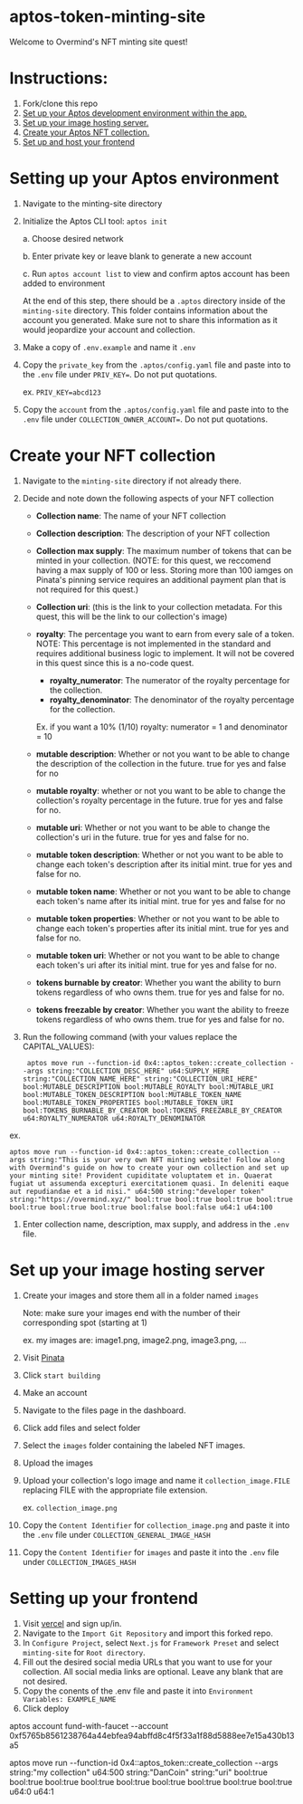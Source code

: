 # aptos-token-minting-site
Welcome to Overmind's NFT minting site quest! 

# Instructions: 
1. Fork/clone this repo
2. [Set up your Aptos development environment within the app.](#setting-up-your-aptos-environment)
3. [Set up your image hosting server.](#set-up-your-image-hosting-server)
4. [Create your Aptos NFT collection. ](#create-your-nft-collection)
6. [Set up and host your frontend](#setting-up-your-frontend)

# Setting up your Aptos environment
1. Navigate to the minting-site directory 
2. Initialize the Aptos CLI tool: `aptos init`
    
    a. Choose desired network

    b. Enter private key or leave blank to generate a new account

    c. Run `aptos account list` to view and confirm aptos account has been added to environment

    At the end of this step, there should be a `.aptos` directory inside of the `minting-site` directory. This folder contains information about the account you generated. Make sure not to share this information as it would jeopardize your account and collection. 

3. Make a copy of `.env.example` and name it `.env`
4. Copy the `private_key` from the `.aptos/config.yaml` file and paste into to the `.env` file under `PRIV_KEY=`. Do not put quotations.

    ex. `PRIV_KEY=abcd123`

5. Copy the `account` from the `.aptos/config.yaml` file and paste into to the `.env` file under `COLLECTION_OWNER_ACCOUNT=`. Do not put quotations.
    
# Create your NFT collection
1. Navigate to the `minting-site` directory if not already there. 
2. Decide and note down the following aspects of your NFT collection

    - **Collection name**: The name of your NFT collection
    - **Collection description**: The description of your NFT collection
    - **Collection max supply**: The maximum number of tokens that can be minted in your collection. (NOTE: for this quest, we reccomend having a max supply of 100 or less. Storing more than 100 iamges on Pinata's pinning service requires an additional payment plan that is not required for this quest.)
    - **Collection uri**: (this is the link to your collection metadata. For this quest, this will be the link to our collection's image)
    - **royalty**: The percentage you want to earn from every sale of a token. NOTE: This percentage is not implemented in the standard and requires additional business logic to implement. It will not be covered in this quest since this is a no-code quest. 
        - **royalty_numerator**: The numerator of the royalty percentage for the collection.
        - **royalty_denominator**: The denominator of the royalty percentage for the collection.

        Ex. if you want a 10% (1/10) royalty: numerator = 1 and denominator = 10

    - **mutable description**: Whether or not you want to be able to change the description of the collection in the future. true for yes and false for no
    - **mutable royalty**: whether or not you want to be able to change the collection's royalty percentage in the future. true for yes and false for no. 
    - **mutable uri**: Whether or not you want to be able to change the collection's uri in the future. true for yes and false for no. 
    - **mutable token description**: Whether or not you want to be able to change each token's description after its initial mint. true for yes and false for no. 
    - **mutable token name**: Whether or not you want to be able to change each token's name after its initial mint. true for yes and false for no
    - **mutable token properties**: Whether or not you want to be able to change each token's properties after its initial mint. true for yes and false for no. 
    - **mutable token uri**: Whether or not you want to be able to change each token's uri after its initial mint. true for yes and false for no. 
    - **tokens burnable by creator**: Whether you want the ability to burn tokens regardless of who owns them. true for yes and false for no. 
    - **tokens freezable by creator**: Whether you want the ability to freeze tokens regardless of who owns them. true for yes and false for no. 

3. Run the following command (with your values replace the CAPITAL_VALUES):
        
        aptos move run --function-id 0x4::aptos_token::create_collection --args string:"COLLECTION_DESC_HERE" u64:SUPPLY_HERE string:"COLLECTION_NAME_HERE" string:"COLLECTION_URI_HERE" bool:MUTABLE_DESCRIPTION bool:MUTABLE_ROYALTY bool:MUTABLE_URI bool:MUTABLE_TOKEN_DESCRIPTION bool:MUTABLE_TOKEN_NAME bool:MUTABLE_TOKEN_PROPERTIES bool:MUTABLE_TOKEN_URI bool:TOKENS_BURNABLE_BY_CREATOR bool:TOKENS_FREEZABLE_BY_CREATOR u64:ROYALTY_NUMERATOR u64:ROYALTY_DENOMINATOR

  ex.

    aptos move run --function-id 0x4::aptos_token::create_collection --args string:"This is your very own NFT minting website! Follow along with Overmind's guide on how to create your own collection and set up your minting site! Provident cupiditate voluptatem et in. Quaerat fugiat ut assumenda excepturi exercitationem quasi. In deleniti eaque aut repudiandae et a id nisi." u64:500 string:"developer token" string:"https://overmind.xyz/" bool:true bool:true bool:true bool:true bool:true bool:true bool:true bool:false bool:false u64:1 u64:100

1. Enter collection name, description, max supply, and address in the `.env` file.

# Set up your image hosting server
1. Create your images and store them all in a folder named `images`
   
    Note: make sure your images end with the number of their corresponding spot (starting at 1)

    ex. my images are: image1.png, image2.png, image3.png, ...
2. Visit [Pinata](https://www.pinata.cloud/)
3. Click `start building`
4. Make an account
5. Navigate to the files page in the dashboard.
6. Click add files and select folder
7. Select the `images` folder containing the labeled NFT images.
8. Upload the images
9. Upload your collection's logo image and name it `collection_image.FILE` replacing FILE with the appropriate file extension.

    ex. `collection_image.png`

10. Copy the `Content Identifier` for `collection_image.png` and paste it into the `.env` file under `COLLECTION_GENERAL_IMAGE_HASH`
11. Copy the `Content Identifier` for `images` and paste it into the `.env` file under `COLLECTION_IMAGES_HASH`


# Setting up your frontend
1. Visit [vercel](https://vercel.com/) and sign up/in. 
2. Navigate to the `Import Git Repository` and import this forked repo.
3. In `Configure Project`, select `Next.js` for `Framework Preset` and select `minting-site` for `Root directory`.
4. Fill out the desired social media URLs that you want to use for your collection. All social media links are optional. Leave any blank that are not desired.
5. Copy the conents of the .env file and paste it into `Environment Variables: EXAMPLE_NAME`
6. Click deploy


aptos account fund-with-faucet --account 0xf5765b8561238764a44ebfea94abffd8c4f5f33a1f88d5888ee7e15a430b13a5

aptos move run --function-id 0x4::aptos_token::create_collection --args string:"my collection" u64:500 string:"DanCoin" string:"uri" bool:true bool:true bool:true bool:true bool:true bool:true bool:true bool:true bool:true u64:0 u64:1